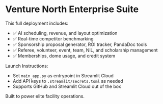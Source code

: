 # Venture North Enterprise Suite

This full deployment includes:
- ✅ AI scheduling, revenue, and layout optimization
- ✅ Real-time competitor benchmarking
- ✅ Sponsorship proposal generator, ROI tracker, PandaDoc tools
- ✅ Referee, volunteer, event, team, NIL, and scholarship management
- ✅ Memberships, dome usage, and credit system

Launch Instructions:
- Set `main_app.py` as entrypoint in Streamlit Cloud
- Add API keys to `.streamlit/secrets.toml` as needed
- Supports GitHub and Streamlit Cloud out of the box

Built to power elite facility operations.